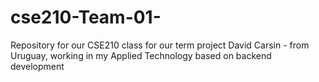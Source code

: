 # cse210-Team-01-
Repository for our CSE210 class for our term project
David Carsin - from Uruguay, working in my Applied Technology based on backend development